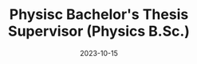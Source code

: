 ---
title: "Physisc Bachelor's Thesis Supervisor (Physics B.Sc.)"
collection: teaching
type: "Undergraduate course"
permalink: /teaching/TFG_2023-2024
venue: "Autonomous University of Barcelona"
date: 2023-10-15
date2: 2024-07-15
location: "Barcelona, Spain"
---